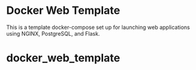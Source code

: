 # Docker Web Template
This is a template docker-compose set up for launching web applications using
NGINX, PostgreSQL, and Flask.
# docker_web_template
